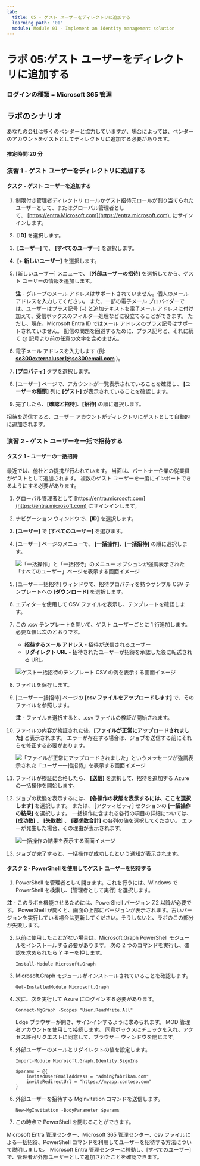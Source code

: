 ```yaml
---
lab:
  title: 05 - ゲスト ユーザーをディレクトリに追加する
  learning path: '01'
  module: Module 01 - Implement an identity management solution
---
```


# ラボ 05:ゲスト ユーザーをディレクトリに追加する

### ログインの種類 = Microsoft 365 管理

## ラボのシナリオ

あなたの会社は多くのベンダーと協力していますが、場合によっては、ベンダーのアカウントをゲストとしてディレクトリに追加する必要があります。

#### 推定時間:20 分

### 演習 1 - ゲスト ユーザーをディレクトリに追加する

#### タスク - ゲスト ユーザーを追加する

1. 制限付き管理者ディレクトリ ロールかゲスト招待元ロールが割り当てられたユーザーとして、またはグローバル管理者として、 [https://entra.Microsoft.com](https://entra.microsoft.com)  にサインインします。

2.  **[ID]** を選択します。

3.  **[ユーザー]** で、 **[すべてのユーザー]** を選択します。

4.  **[+ 新しいユーザー]** を選択します。

5. [新しいユーザー] メニューで、 **[外部ユーザーの招待]** を選択してから、ゲスト ユーザーの情報を追加します。

    **注** - グループのメール アドレスはサポートされていません。個人のメール アドレスを入力してください。 また、一部の電子メール プロバイダーでは、ユーザーはプラス記号 (+) と追加テキストを電子メール アドレスに付け加えて、受信ボックスのフィルター処理などに役立てることができます。 ただし、現在、Microsoft Entra ID ではメール アドレスのプラス記号はサポートされていません。 配信の問題を回避するために、プラス記号と、それに続く @ 記号より前の任意の文字を含めません。

6. 電子メール アドレスを入力します (例: **sc300externaluser1@sc300email.com** )。

7. **[プロパティ]** タブを選択します。

8. [ユーザー] ページで、アカウントが一覧表示されていることを確認し、 **[ユーザーの種類]** 列に **[ゲスト]** が表示されていることを確認します。

9. 完了したら、**[確認と招待]**、**[招待]** の順に選択します。


招待を送信すると、ユーザー アカウントがディレクトリにゲストとして自動的に追加されます。


### 演習 2 - ゲスト ユーザーを一括で招待する

#### タスク 1 - ユーザーの一括招待

最近では、他社との提携が行われています。 当面は、パートナー企業の従業員がゲストとして追加されます。 複数のゲスト ユーザーを一度にインポートできるようにする必要があります。

1. グローバル管理者として [https://entra.microsoft.com](https://entra.microsoft.com) にサインインします。

2. ナビゲーション ウィンドウで、**[ID]** を選択します。

3. **[ユーザー]** で **[すべてのユーザー]** を選びます。

4. [ユーザー] ページのメニューで、 **[一括操作]、[一括招待]** の順に選択します。

     ![「一括操作」と「一括招待」のメニュー オプションが強調表示された「すべてのユーザー」ページを表示する画面イメージ](./media/lp1-mod3-bulk-invite-option.png)

5. [ユーザー一括招待] ウィンドウで、招待プロパティを持つサンプル CSV テンプレートへの **[ダウンロード]** を選択します。

6. エディターを使用して CSV ファイルを表示し、テンプレートを確認します。

7. この .csv テンプレートを開いて、ゲスト ユーザーごとに 1 行追加します。 必要な値は次のとおりです。

    - **招待するメール アドレス** - 招待が送信されるユーザー
    - **リダイレクト URL** - 招待されたユーザーが招待を承認した後に転送される URL。

    ![ゲスト一括招待のテンプレート CSV の例を表示する画面イメージ](./media/lp1-mod3-template-csv.png)

8. ファイルを保存します。

9. [ユーザー一括招待] ページの **[csv ファイルをアップロードします]** で、そのファイルを参照します。

     **注** - ファイルを選択すると、.csv ファイルの検証が開始されます。

10. ファイルの内容が検証された後、**[ファイルが正常にアップロードされました]** と表示されます。 エラーが存在する場合は、ジョブを送信する前にそれらを修正する必要があります。

    ![「ファイルが正常にアップロードされました」というメッセージが強調表示された「ユーザー一括招待」を表示する画面イメージ](./media/lp1-mod3-bulk-invite-users-upload-csv.png)

11. ファイルが検証に合格したら、 **[送信]** を選択して、招待を追加する Azure の一括操作を開始します。

12. ジョブの状態を表示するには、 **[各操作の状態を表示するには、ここを選択します]** を選択します。 または、 [アクティビティ] セクションの **[一括操作の結果]** を選択します。 一括操作に含まれる各行の項目の詳細については、 **[成功数]** 、 **[失敗数]** 、 **[要求数合計]** の各列の値を選択してください。 エラーが発生した場合、その理由が表示されます。

    ![一括操作の結果を表示する画面イメージ](./media/lp1-mod3-bulk-operations-results.png)

13. ジョブが完了すると、一括操作が成功したという通知が表示されます。

#### タスク 2 - PowerShell を使用してゲスト ユーザーを招待する

1. PowerShell を管理者として開きます。これを行うには、Windows で PowerShell を検索し、[管理者として実行] を選択します。 

**注** - このラボを機能させるためには、PowerShell バージョン 7.2 以降が必要です。  PowerShell が開くと、画面の上部にバージョンが表示されます。古いバージョンを実行している場合は更新してください。そうしないと、ラボのこの部分が失敗します。

2. 以前に使用したことがない場合は、Microsoft.Graph PowerShell モジュールをインストールする必要があります。  次の 2 つのコマンドを実行し、確認を求められたら Y キーを押します。

    ```
    Install-Module Microsoft.Graph
    ```
3. Microsoft.Graph モジュールがインストールされていることを確認します。

    ```
    Get-InstalledModule Microsoft.Graph
    ```
    

4. 次に、次を実行して Azure にログインする必要があります。  

    ```
    Connect-MgGraph -Scopes "User.ReadWrite.All"
    ``` 
    Edge ブラウザーが開き、サインインするように求められます。  MOD 管理者アカウントを使用して接続します。  同意ボックスにチェックを入れ、アクセス許可リクエストに同意して、ブラウザー ウィンドウを閉じます。

5. 外部ユーザーのメールとリダイレクトの値を設定します。

    ```
    Import-Module Microsoft.Graph.Identity.SignIns
    
    $params = @{
        invitedUserEmailAddress = "admin@fabrikam.com"
        inviteRedirectUrl = "https://myapp.contoso.com"
    }
    ```

6. 外部ユーザーを招待する MgInvitation コマンドを送信します。

    ```
    New-MgInvitation -BodyParameter $params
    ```

7. この時点で PowerShell を閉じることができます。
    
Microsoft Entra 管理センター、Microsoft 365 管理センター、csv ファイルによる一括招待、PowerShell コマンドを利用してユーザーを招待する方法について説明しました。  Microsoft Entra 管理センターに移動し、[すべてのユーザー] で、管理者が外部ユーザーとして追加されたことを確認できます。

